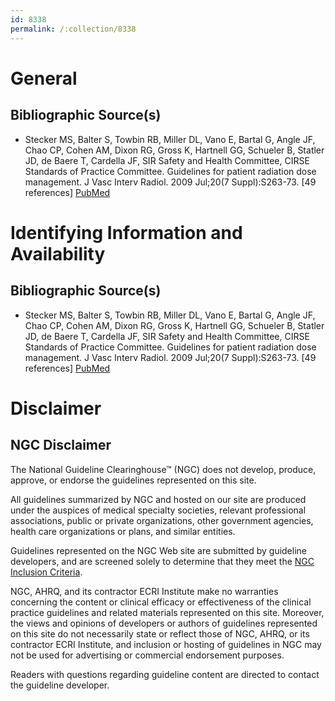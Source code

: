 ```yaml
---
id: 8338
permalink: /:collection/8338
---
```


# General

## Bibliographic Source(s)

- Stecker MS, Balter S, Towbin RB, Miller DL, Vano E, Bartal G, Angle JF, Chao CP, Cohen AM, Dixon RG, Gross K, Hartnell GG, Schueler B, Statler JD, de Baere T, Cardella JF, SIR Safety and Health Committee, CIRSE Standards of Practice Committee. Guidelines for patient radiation dose management. J Vasc Interv Radiol. 2009 Jul;20(7 Suppl):S263-73. [49 references] [ PubMed ](http://www.ncbi.nlm.nih.gov/entrez/query.fcgi?cmd=Retrieve&db=pubmed&dopt=Abstract&list_uids=19560006)

# Identifying Information and Availability

## Bibliographic Source(s)

- Stecker MS, Balter S, Towbin RB, Miller DL, Vano E, Bartal G, Angle JF, Chao CP, Cohen AM, Dixon RG, Gross K, Hartnell GG, Schueler B, Statler JD, de Baere T, Cardella JF, SIR Safety and Health Committee, CIRSE Standards of Practice Committee. Guidelines for patient radiation dose management. J Vasc Interv Radiol. 2009 Jul;20(7 Suppl):S263-73. [49 references] [ PubMed ](http://www.ncbi.nlm.nih.gov/entrez/query.fcgi?cmd=Retrieve&db=pubmed&dopt=Abstract&list_uids=19560006)

# Disclaimer

## NGC Disclaimer

The National Guideline Clearinghouse™ (NGC) does not develop, produce, approve, or endorse the guidelines represented on this site.

All guidelines summarized by NGC and hosted on our site are produced under the auspices of medical specialty societies, relevant professional associations, public or private organizations, other government agencies, health care organizations or plans, and similar entities.

Guidelines represented on the NGC Web site are submitted by guideline developers, and are screened solely to determine that they meet the [NGC Inclusion Criteria](/help-and-about/summaries/inclusion-criteria).

NGC, AHRQ, and its contractor ECRI Institute make no warranties concerning the content or clinical efficacy or effectiveness of the clinical practice guidelines and related materials represented on this site. Moreover, the views and opinions of developers or authors of guidelines represented on this site do not necessarily state or reflect those of NGC, AHRQ, or its contractor ECRI Institute, and inclusion or hosting of guidelines in NGC may not be used for advertising or commercial endorsement purposes.

Readers with questions regarding guideline content are directed to contact the guideline developer.

